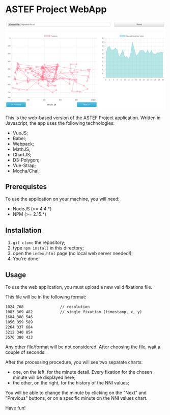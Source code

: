 # ASTEF Project WebApp

![](astef-web.png)

This is the web-based version of the ASTEF Project application. Written in Javascript, the app uses the following technologies:

* VueJS;
* Babel;
* Webpack;
* MathJS;
* ChartJS;
* D3-Polygon;
* Vue-Strap;
* Mocha/Chai;

## Prerequistes

To use the application on your machine, you will need:

* NodeJS (>= 4.4.*)
* NPM (>= 2.15.*)

## Installation

1. `git clone` the repository;
2. type `npm install` in this directory;
3. open the `index.html` page (no local web server needed!);
4. You're done!

## Usage

To use the web application, you must upload a new valid fixations file.

This file will be in the following format:

```
1024 768                // resolution
1083 369 482            // single fixation (timestamp, x, y)
1684 388 546
1856 359 589
2264 337 684
3212 340 854
3576 380 433
```

Any other file/format will be not considered. After choosing the file, wait a couple of seconds.

After the processing procedure, you will see two separate charts:

* one, on the left, for the minute detail. Every fixation for the chosen minute will be displayed here;
* the other, on the right, for the history of the NNI values;

You will be able to change the minute by clicking on the "Next" and "Previous" buttons, or on a specific minute on the NNI values chart.

Have fun!
